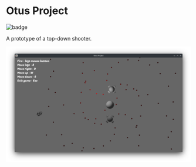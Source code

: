 # Otus Project

![badge](https://github.com/graydrago/otus-rust-project/actions/workflows/checks.yml/badge.svg)

A prototype of a top-down shooter.

![screenshot](./doc/img/Screenshot_20220915_211252.png)
